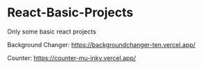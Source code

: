 # React-Basic-Projects
Only some basic react projects

Background Changer:
https://backgroundchanger-ten.vercel.app/

Counter:
https://counter-mu-inky.vercel.app/
